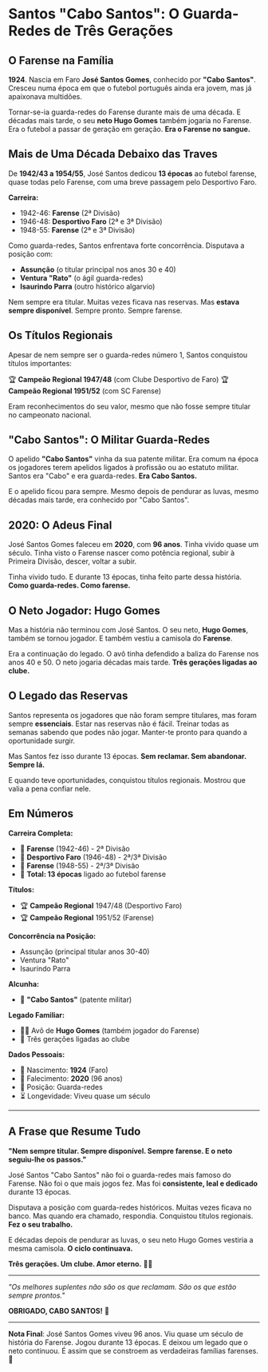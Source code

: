 # Santos "Cabo Santos": O Guarda-Redes de Três Gerações

## O Farense na Família

**1924**. Nascia em Faro **José Santos Gomes**, conhecido por **"Cabo Santos"**. Cresceu numa época em que o futebol português ainda era jovem, mas já apaixonava multidões.

Tornar-se-ia guarda-redes do Farense durante mais de uma década. E décadas mais tarde, o seu **neto Hugo Gomes** também jogaria no Farense. Era o futebol a passar de geração em geração. **Era o Farense no sangue.**

## Mais de Uma Década Debaixo das Traves

De **1942/43 a 1954/55**, José Santos dedicou **13 épocas** ao futebol farense, quase todas pelo Farense, com uma breve passagem pelo Desportivo Faro.

**Carreira:**
- 1942-46: **Farense** (2ª Divisão)
- 1946-48: **Desportivo Faro** (2ª e 3ª Divisão)
- 1948-55: **Farense** (2ª e 3ª Divisão)

Como guarda-redes, Santos enfrentava forte concorrência. Disputava a posição com:
- **Assunção** (o titular principal nos anos 30 e 40)
- **Ventura "Rato"** (o ágil guarda-redes)
- **Isaurindo Parra** (outro histórico algarvio)

Nem sempre era titular. Muitas vezes ficava nas reservas. Mas **estava sempre disponível**. Sempre pronto. Sempre farense.

## Os Títulos Regionais

Apesar de nem sempre ser o guarda-redes número 1, Santos conquistou títulos importantes:

🏆 **Campeão Regional 1947/48** (com Clube Desportivo de Faro)
🏆 **Campeão Regional 1951/52** (com SC Farense)

Eram reconhecimentos do seu valor, mesmo que não fosse sempre titular no campeonato nacional.

## "Cabo Santos": O Militar Guarda-Redes

O apelido **"Cabo Santos"** vinha da sua patente militar. Era comum na época os jogadores terem apelidos ligados à profissão ou ao estatuto militar. Santos era "Cabo" e era guarda-redes. **Era Cabo Santos.**

E o apelido ficou para sempre. Mesmo depois de pendurar as luvas, mesmo décadas mais tarde, era conhecido por "Cabo Santos".

## 2020: O Adeus Final

José Santos Gomes faleceu em **2020**, com **96 anos**. Tinha vivido quase um século. Tinha visto o Farense nascer como potência regional, subir à Primeira Divisão, descer, voltar a subir.

Tinha vivido tudo. E durante 13 épocas, tinha feito parte dessa história. **Como guarda-redes. Como farense.**

## O Neto Jogador: Hugo Gomes

Mas a história não terminou com José Santos. O seu neto, **Hugo Gomes**, também se tornou jogador. E também vestiu a camisola do **Farense**.

Era a continuação do legado. O avô tinha defendido a baliza do Farense nos anos 40 e 50. O neto jogaria décadas mais tarde. **Três gerações ligadas ao clube.**

## O Legado das Reservas

Santos representa os jogadores que não foram sempre titulares, mas foram sempre **essenciais**. Estar nas reservas não é fácil. Treinar todas as semanas sabendo que podes não jogar. Manter-te pronto para quando a oportunidade surgir.

Mas Santos fez isso durante 13 épocas. **Sem reclamar. Sem abandonar. Sempre lá.**

E quando teve oportunidades, conquistou títulos regionais. Mostrou que valia a pena confiar nele.

## Em Números

**Carreira Completa:**
- 🧤 **Farense** (1942-46) - 2ª Divisão
- 🧤 **Desportivo Faro** (1946-48) - 2ª/3ª Divisão
- 🧤 **Farense** (1948-55) - 2ª/3ª Divisão
- 📅 **Total: 13 épocas** ligado ao futebol farense

**Títulos:**
- 🏆 **Campeão Regional** 1947/48 (Desportivo Faro)
- 🏆 **Campeão Regional** 1951/52 (Farense)

**Concorrência na Posição:**
- Assunção (principal titular anos 30-40)
- Ventura "Rato"
- Isaurindo Parra

**Alcunha:**
- 👤 **"Cabo Santos"** (patente militar)

**Legado Familiar:**
- 👨‍👦 Avô de **Hugo Gomes** (também jogador do Farense)
- 🦁 Três gerações ligadas ao clube

**Dados Pessoais:**
- 📅 Nascimento: **1924** (Faro)
- 📅 Falecimento: **2020** (96 anos)
- 🧤 Posição: Guarda-redes
- ⏳ Longevidade: Viveu quase um século

---

## A Frase que Resume Tudo

**"Nem sempre titular. Sempre disponível. Sempre farense. E o neto seguiu-lhe os passos."**

José Santos "Cabo Santos" não foi o guarda-redes mais famoso do Farense. Não foi o que mais jogos fez. Mas foi **consistente, leal e dedicado** durante 13 épocas.

Disputava a posição com guarda-redes históricos. Muitas vezes ficava no banco. Mas quando era chamado, respondia. Conquistou títulos regionais. **Fez o seu trabalho.**

E décadas depois de pendurar as luvas, o seu neto Hugo Gomes vestiria a mesma camisola. **O ciclo continuava.**

**Três gerações. Um clube. Amor eterno.** 🦁🧤

---

*"Os melhores suplentes não são os que reclamam. São os que estão sempre prontos."*

**OBRIGADO, CABO SANTOS!** 🙏

---

**Nota Final**: José Santos Gomes viveu 96 anos. Viu quase um século de história do Farense. Jogou durante 13 épocas. E deixou um legado que o neto continuou. É assim que se constroem as verdadeiras famílias farenses. 🦁
